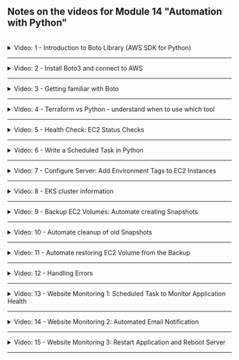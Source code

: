 ## Notes on the videos for Module 14 "Automation with Python"
<br />

<details>
<summary>Video: 1 - Introduction to Boto Library (AWS SDK for Python)</summary>
<br />

Automating repetitive maintenance tasks like
- doing regular back-ups
- doing regular clean-ups 
- configuration on existing servers 
- doing health-checks/monitoring

can be best achieved using a programming language like Python.

Boto3 is a Python library providing an AWS SDK to create, configure and manage AWS services like EC2, S3, etc. If you need to communicate with Azure or Google Cloud, there are different libraries available specific to those cloud platforms.

</details>

*****

<details>
<summary>Video: 2 - Install Boto3 and connect to AWS</summary>
<br />

To install Boto3, execute
```sh
pip3 install boto3
# ...
# Successfully installed boto3-1.26.165 botocore-1.29.165 jmespath-1.0.1 python-dateutil-2.8.2 s3transfer-0.6.1 urllib3-1.26.16
```

Now you can import Boto3 into your Python scripts and use it:
```python
import boto3
```

To connect to AWS and authenticate against your AWS account using Boto3, nothing special has to be done. Boto3 will use the configuration in the `~/.aws/config` and `~/.aws/credentials` files.

</details>

*****

<details>
<summary>Video: 3 - Getting familiar with Boto</summary>
<br />

To find a detailed documentation of the Boto3 library, check out the [Boto3 documentation page](https://boto3.amazonaws.com/v1/documentation/api/latest/index.html).
However, it is not very easy to find the documentation for the tasks you want to program. For example if we want to list all VPCs available in our region, we have to know that VPCs are related to EC2, so we click on the link for [EC2](https://boto3.amazonaws.com/v1/documentation/api/latest/reference/services/ec2.html), and 
then find the documentation for [describe_vpcs](https://boto3.amazonaws.com/v1/documentation/api/latest/reference/services/ec2/client/describe_vpcs.html), where you get information about required and optional parameters as well as about the structure of the response.

```python
import boto3

# list all available VPCs in my region
ec2_client = boto3.client('ec2')
all_available_vpcs = ec2_client.describe_vpcs()
vpcs = all_available_vpcs.get('Vpcs')
for vpc in vpcs:
    print(vpc.get('VpcId'))
    cidr_block_association_sets = vpc.get('CidrBlockAssociationSet')
    for cidr_block_association_set in cidr_block_association_sets:
        cidr_block_association_set.get('CidrBlockState').get('State')

# do the same for a region other than the default region
ec2_client = boto3.client('ec2', region_name='eu-west-3')
# ...
```

### Create VPC and Subnet
Go back to the [EC2](https://boto3.amazonaws.com/v1/documentation/api/latest/reference/services/ec2.html) documentation and search for the documentation of [create_vpc](https://boto3.amazonaws.com/v1/documentation/api/latest/reference/services/ec2/client/create_vpc.html).

```python
import boto3

# create a VPC
ec2_client = boto3.client('ec2')
vpc_resp = ec2_client.create_vpc(
    CidrBlock='10.0.0.0/16'
)
vpc_id = vpc_resp.get('Vpc').get('VpcId')

# create a subnet in the new VPC
# using the ec2 client
ec2_client.create_subnet(
    VpcId=vpc_id,
    CidrBlock='10.0.1.0/24'
)

# or using the VPC resource (resources are an object oriented abstraction using clients under the hood)
ec2_resource = boto3.resource('ec2', resource_name='...')
vpc = ec2_resource.Vpc(vpc_id)
vpc.create_subnet(
    CidrBlock='10.0.2.0/24'
)

# add a name tag to the new VPC
# using the ec2 client
ec2_client.create_tags(
    Resources=[
        vpc_id,
    ],
    Tags=[
        {
            'Key': 'Name',
            'Value': 'my-vpc',
        },
    ],
)

# or using the VPC resource
vpc.create_tags(
    Tags=[
        {
            'Key': 'Name',
            'Value': 'my-vpc',
        },
    ],
)
```

</details>

*****

<details>
<summary>Video: 4 - Terraform vs Python - understand when to use which tool</summary>
<br />

As we saw, Python can also be used for infrastructure provisioning, but Terraform is much better for this use case.

Terraform
- manages state of the infrastructure, so it knows the current state
- knows the difference of current and your configured/desired state
- is idempotent (multiple execution of same config file, will aways result in same end result)
- lets you declare the desired end result

Whereas Python
- doesn't have a state
- is not idempotent
- makes you explicitly write what you want to do (imperative style)
- is more low level, so it's more flexible and you can write very complex logic (like monitoring, creating backups, do scheduled tasks, add a web interface to all this functionality, etc.)

</details>

*****

<details>
<summary>Video: 5 - Health Check: EC2 Status Checks</summary>
<br />

Imagine you have provisioned hundreds of EC2 instances using Terraform. You also configured autoscaling, so there are always instances being initialized, running, shutting down or terminated. We want to have an overview of the current state of all these instances and write a Python script that periodically checks the state of all instances.

See [demo project #1](./demo-projects/1-ec2-status-check/)

</details>

*****

<details>
<summary>Video: 6 - Write a Scheduled Task in Python</summary>
<br />

To implement scheduled tasks, install the [schedule](https://pypi.org/project/schedule/) library:

```sh
pip3 install schedule
```

It allows to schedule tasks in a comfortable way:

```python
import schedule
import time

def job():
    print("I'm working...")

schedule.every(10).seconds.do(job)
schedule.every(10).minutes.do(job)
schedule.every().hour.do(job)
schedule.every().day.at("10:30").do(job)
schedule.every(5).to(10).minutes.do(job)
schedule.every().monday.do(job)
schedule.every().wednesday.at("13:15").do(job)
schedule.every().day.at("12:42", "Europe/Paris").do(job)  # needs the pytz package to be installed
schedule.every().minute.at(":17").do(job)

def job_with_argument(name):
    print(f"I am {name}")

schedule.every(10).seconds.do(job_with_argument, name="Peter")

while True:
    schedule.run_pending()
    time.sleep(1)
```

We can use it to schedule our status check task in [demo project #1](./demo-projects/1-ec2-status-check/):

```python
schedule.every(5).seconds.do(check_instance_status)
```

Run the script and terminate two instances by deleting their configuration blocks in the terraform configuration file and re-applying the terraform file. You should see the changing status information in the output of the Python script.

</details>

*****

<details>
<summary>Video: 7 - Configure Server: Add Environment Tags to EC2 Instances</summary>
<br />

Imagine you have provisioned lots of EC2 instances in the Paris region and others in the Frankfurt region. Now you want to add a 'production' tag to all the instances in the Paris region and a 'development' tag to all of those in the Frankfurt region. You don't want to do that manually on each instance but rather write a Python script that does it automatically for all the instances.

See [demo project #2](./demo-projects/2-ec2-configuration/)

</details>

*****

<details>
<summary>Video: 8 - EKS cluster information</summary>
<br />

Imagine you have provisioned 10 EKS cluster and want to know for each of these the cluster status, which Kubernetes version is running on the cluster and what is the cluster endpoint.

See [demo project #3](./demo-projects/3-eks-cluster-info/)

</details>

*****

<details>
<summary>Video: 9 - Backup EC2 Volumes: Automate creating Snapshots</summary>
<br />

Imagine you have provisioned lots of EC2 instances and want to automate the task of creating backups of their volumes (volume snapshots) on a daily bases.

See [demo project #4](./demo-projects/4-backup-and-restore/)

</details>

*****

<details>
<summary>Video: 10 - Automate cleanup of old Snapshots</summary>
<br />

Creating a backup of each EC2 instance volume every day will result in a lot of backups after a while. So you decide to write a Python script that automates the task of deleting all the snapshots except for the two most recent ones of each volume. This script may be used to cleanup the backups from time to time.

See [demo project #4](./demo-projects/4-backup-and-restore/)

</details>

*****

<details>
<summary>Video: 11 - Automate restoring EC2 Volume from the Backup</summary>
<br />

Imagine an EC2 instance has problems because its volume got corrupted. For such cases we want to have a Python script that automatically creates a new volume from the latest snapshot of the corrupted volume (assuming that this snapshot was still ok) and attach the new volume to the EC2 instance.

See [demo project #4](./demo-projects/4-backup-and-restore/)

</details>

*****

<details>
<summary>Video: 12 - Handling Errors</summary>
<br />

It's important to handle possible errors in your Python programs properly. If errors are not handled properly, it can lead to data loss, corrupt data etc. It is generally a good practice to completely roll back and clean up half-created resources. In Python we have to care about this ourselves because we don't have a state as we do when using Terraform.

</details>

*****

<details>
<summary>Video: 13 - Website Monitoring 1: Scheduled Task to Monitor Application Health</summary>
<br />

Now we are going to monitor a simple website (nginx) which is running in a Docker container on a Linode cloud server. The monitoring is done using a Python script that checks the accessibility of an endpoint provided by the nginx container. 

See [demo project #5](./demo-projects/5-website-monitoring/)

</details>

*****

<details>
<summary>Video: 14 - Website Monitoring 2: Automated Email Notification</summary>
<br />

If the nginx endpoint is not successfully accessible, we want our Python script to send us a notification via e-mail.

See [demo project #5](./demo-projects/5-website-monitoring/)

</details>

*****

<details>
<summary>Video: 15 - Website Monitoring 3: Restart Application and Reboot Server</summary>
<br />

If the nginx endpoint is not successfully accessible, we want our Python script to try to fix the problem automatically. It should first try to restart the Docker container. If this is not possible because the whole cloud server is down, it should try to restart the Linode server.

See [demo project #5](./demo-projects/5-website-monitoring/)

</details>

*****